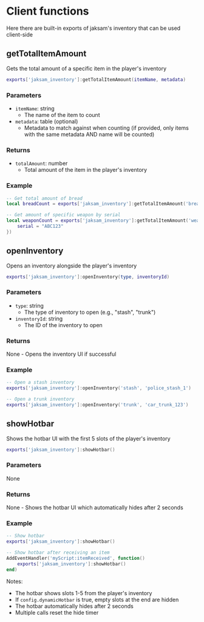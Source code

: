 # Client functions
Here there are built-in exports of jaksam's inventory that can be used client-side

## getTotalItemAmount
Gets the total amount of a specific item in the player's inventory

```lua
exports['jaksam_inventory']:getTotalItemAmount(itemName, metadata)
```

### Parameters

- `itemName`: string
  - The name of the item to count
- `metadata`: table (optional)
  - Metadata to match against when counting (if provided, only items with the same metadata AND name will be counted)

### Returns

- `totalAmount`: number
  - Total amount of the item in the player's inventory

### Example

```lua
-- Get total amount of bread
local breadCount = exports['jaksam_inventory']:getTotalItemAmount('bread')

-- Get amount of specific weapon by serial
local weaponCount = exports['jaksam_inventory']:getTotalItemAmount('weapon_pistol', {
    serial = "ABC123"
})
```

## openInventory
Opens an inventory alongside the player's inventory

```lua
exports['jaksam_inventory']:openInventory(type, inventoryId)
```

### Parameters

- `type`: string
  - The type of inventory to open (e.g., "stash", "trunk")
- `inventoryId`: string
  - The ID of the inventory to open

### Returns
None - Opens the inventory UI if successful

### Example

```lua
-- Open a stash inventory
exports['jaksam_inventory']:openInventory('stash', 'police_stash_1')

-- Open a trunk inventory
exports['jaksam_inventory']:openInventory('trunk', 'car_trunk_123')
```

## showHotbar
Shows the hotbar UI with the first 5 slots of the player's inventory

```lua
exports['jaksam_inventory']:showHotbar()
```

### Parameters
None

### Returns
None - Shows the hotbar UI which automatically hides after 2 seconds

### Example

```lua
-- Show hotbar
exports['jaksam_inventory']:showHotbar()

-- Show hotbar after receiving an item
AddEventHandler('myScript:itemReceived', function()
    exports['jaksam_inventory']:showHotbar()
end)
```

Notes:
- The hotbar shows slots 1-5 from the player's inventory
- If `config.dynamicHotbar` is true, empty slots at the end are hidden
- The hotbar automatically hides after 2 seconds
- Multiple calls reset the hide timer
